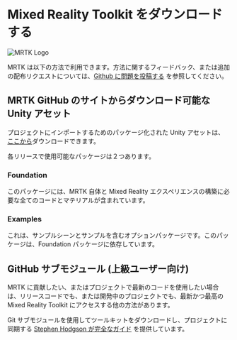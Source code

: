 # Mixed Reality Toolkit をダウンロードする

![MRTK Logo](../Documentation/Images/MRTK_Logo_Rev.png)

MRTK は以下の方法で利用できます。方法に関するフィードバック、または追加の配布リクエストについては、[Github に問題を投稿する](https://github.com/Microsoft/MixedRealityToolkit-Unity/issues/new/choose) を参照してください。

## MRTK GitHub のサイトからダウンロード可能な Unity アセット

プロジェクトにインポートするためのパッケージ化された Unity アセットは、[ここから](https://github.com/Microsoft/MixedRealityToolkit-Unity/releases)ダウンロードできます。

各リリースで使用可能なパッケージは２つあります。

### Foundation

このパッケージには、MRTK 自体と Mixed Reality エクスペリエンスの構築に必要な全てのコードとマテリアルが含まれています。

### Examples

これは、サンプルシーンとサンプルを含むオプションパッケージです。このパッケージは、Foundation パッケージに依存しています。

## GitHub サブモジュール (上級ユーザー向け)

MRTK に貢献したい、またはプロジェクトで最新のコードを使用したい場合は、リリースコードでも、または開発中のプロジェクトでも、最新かつ最高の Mixed Reality Toolkit にアクセスする他の方法があります。

Git サブモジュールを使用してツールキットをダウンロードし、プロジェクトに同期する [Stephen Hodgson が完全なガイド](https://www.rageagainstthepixel.com/expert-import-mrtk/) を提供しています。
